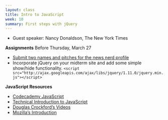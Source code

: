 ```yaml
---
layout: class
title: Intro to JavaScript
week: 10
summary: First steps with jQuery
---
```


* Guest speaker: Nancy Donaldson, The New York Times

**Assignments** Before Thursday, March 27

* [Submit two names and pitches for the news nerd profile](https://docs.google.com/forms/d/1Fo7UejAGxG9txnK1N7Xm3Col2RT3NwefCaKfkXS9U6k/edit)
* Incorporate jQuery on your midterm site and add some simple show/hide functionality.
`<script src="http://ajax.googleapis.com/ajax/libs/jquery/1.11.0/jquery.min.js"></script>`

**JavaScript Resources**

* [Codecademy JavaScript](http://www.codecademy.com/tracks/javascript)
* [Technical Introduction to JavaScript](http://eloquentjavascript.net/contents.html)
* [Douglas Crockford’s Videos](http://yuiblog.com/crockford/)
* [Mozilla’s Introduction](https://developer.mozilla.org/en-US/docs/Web/JavaScript/A_re-introduction_to_JavaScript)
